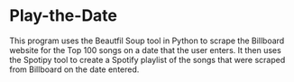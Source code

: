 # Play-the-Date
This program uses the Beautfil Soup tool in Python to scrape the Billboard website for the Top 100 songs on a date that the user enters.  It then uses the Spotipy tool to create a Spotify playlist of the songs that were scraped from Billboard on the date entered.
